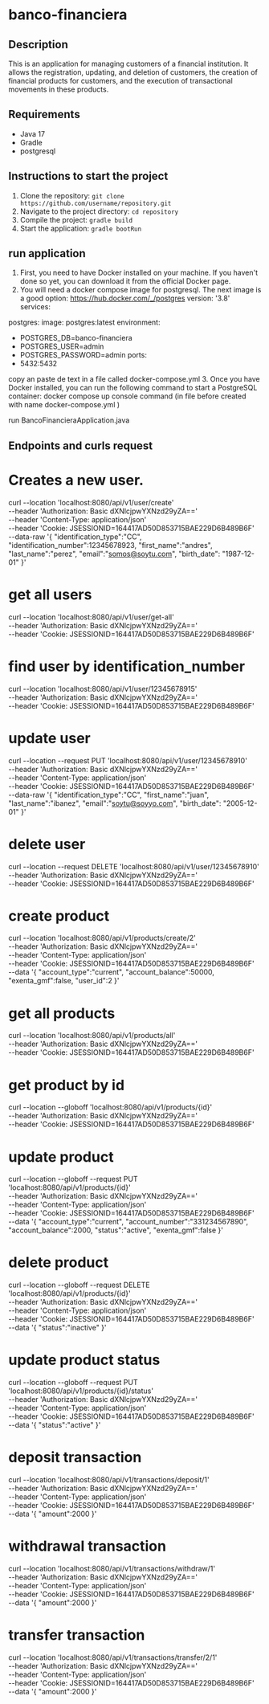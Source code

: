 # banco-financiera
## Description

This is an application for managing customers of a financial institution. It allows the registration, updating, and deletion of customers, the creation of financial products for customers, and the execution of transactional movements in these products.

## Requirements

- Java 17
- Gradle
- postgresql

## Instructions to start the project

1. Clone the repository: `git clone https://github.com/username/repository.git`
2. Navigate to the project directory: `cd repository`
3. Compile the project: `gradle build`
4. Start the application: `gradle bootRun`

## run application
1. First, you need to have Docker installed on your machine. If you haven't done so yet, you can download it from the official Docker page.
2. You will need a docker compose image for postgresql. The next image is a good option: https://hub.docker.com/_/postgres
   version: '3.8'
   services:

postgres:
image: postgres:latest
environment:
- POSTGRES_DB=banco-financiera
- POSTGRES_USER=admin
- POSTGRES_PASSWORD=admin
ports:
- 5432:5432

copy an paste de text in a file called docker-compose.yml 
3. Once you have Docker installed, you can run the following command to start a PostgreSQL container: docker compose up console command (in file before created with name docker-compose.yml ) 

run BancoFinancieraApplication.java

## Endpoints and curls request
# Creates a new user.
curl --location 'localhost:8080/api/v1/user/create' \
--header 'Authorization: Basic dXNlcjpwYXNzd29yZA==' \
--header 'Content-Type: application/json' \
--header 'Cookie: JSESSIONID=164417AD50D853715BAE229D6B489B6F' \
--data-raw '{
"identification_type":"CC",
"identification_number":12345678923,
"first_name":"andres",
"last_name":"perez",
"email":"somos@soytu.com",
"birth_date": "1987-12-01"
}'
# get all users
curl --location 'localhost:8080/api/v1/user/get-all' \
--header 'Authorization: Basic dXNlcjpwYXNzd29yZA==' \
--header 'Cookie: JSESSIONID=164417AD50D853715BAE229D6B489B6F'
# find user by identification_number
curl --location 'localhost:8080/api/v1/user/12345678915' \
--header 'Authorization: Basic dXNlcjpwYXNzd29yZA==' \
--header 'Cookie: JSESSIONID=164417AD50D853715BAE229D6B489B6F'
# update user
curl --location --request PUT 'localhost:8080/api/v1/user/12345678910' \
--header 'Authorization: Basic dXNlcjpwYXNzd29yZA==' \
--header 'Content-Type: application/json' \
--header 'Cookie: JSESSIONID=164417AD50D853715BAE229D6B489B6F' \
--data-raw '{
"identification_type":"CC",
"first_name":"juan",
"last_name":"ibanez",
"email":"soytu@soyyo.com",
"birth_date": "2005-12-01"
}'
# delete user
curl --location --request DELETE 'localhost:8080/api/v1/user/12345678910' \
--header 'Authorization: Basic dXNlcjpwYXNzd29yZA==' \
--header 'Cookie: JSESSIONID=164417AD50D853715BAE229D6B489B6F'
# create product
curl --location 'localhost:8080/api/v1/products/create/2' \
--header 'Authorization: Basic dXNlcjpwYXNzd29yZA==' \
--header 'Content-Type: application/json' \
--header 'Cookie: JSESSIONID=164417AD50D853715BAE229D6B489B6F' \
--data '{
"account_type":"current",
"account_balance":50000,
"exenta_gmf":false,
"user_id":2
}'
# get all products
curl --location 'localhost:8080/api/v1/products/all' \
--header 'Authorization: Basic dXNlcjpwYXNzd29yZA==' \
--header 'Cookie: JSESSIONID=164417AD50D853715BAE229D6B489B6F'
# get product by id
curl --location --globoff 'localhost:8080/api/v1/products/{id}' \
--header 'Authorization: Basic dXNlcjpwYXNzd29yZA==' \
--header 'Cookie: JSESSIONID=164417AD50D853715BAE229D6B489B6F'
# update product
curl --location --globoff --request PUT 'localhost:8080/api/v1/products/{id}' \
--header 'Authorization: Basic dXNlcjpwYXNzd29yZA==' \
--header 'Content-Type: application/json' \
--header 'Cookie: JSESSIONID=164417AD50D853715BAE229D6B489B6F' \
--data '{
"account_type":"current",
"account_number":"331234567890",
"account_balance":2000,
"status":"active",
"exenta_gmf":false
}'
# delete product
curl --location --globoff --request DELETE 'localhost:8080/api/v1/products/{id}' \
--header 'Authorization: Basic dXNlcjpwYXNzd29yZA==' \
--header 'Content-Type: application/json' \
--header 'Cookie: JSESSIONID=164417AD50D853715BAE229D6B489B6F' \
--data '{
"status":"inactive"
}'
# update product status
curl --location --globoff --request PUT 'localhost:8080/api/v1/products/{id}/status' \
--header 'Authorization: Basic dXNlcjpwYXNzd29yZA==' \
--header 'Content-Type: application/json' \
--header 'Cookie: JSESSIONID=164417AD50D853715BAE229D6B489B6F' \
--data '{
"status":"active"
}'
# deposit transaction
curl --location 'localhost:8080/api/v1/transactions/deposit/1' \
--header 'Authorization: Basic dXNlcjpwYXNzd29yZA==' \
--header 'Content-Type: application/json' \
--header 'Cookie: JSESSIONID=164417AD50D853715BAE229D6B489B6F' \
--data '{
"amount":2000
}'
# withdrawal transaction
curl --location 'localhost:8080/api/v1/transactions/withdraw/1' \
--header 'Authorization: Basic dXNlcjpwYXNzd29yZA==' \
--header 'Content-Type: application/json' \
--header 'Cookie: JSESSIONID=164417AD50D853715BAE229D6B489B6F' \
--data '{
"amount":2000
}'
# transfer transaction
curl --location 'localhost:8080/api/v1/transactions/transfer/2/1' \
--header 'Authorization: Basic dXNlcjpwYXNzd29yZA==' \
--header 'Content-Type: application/json' \
--header 'Cookie: JSESSIONID=164417AD50D853715BAE229D6B489B6F' \
--data '{
"amount":2000
}'